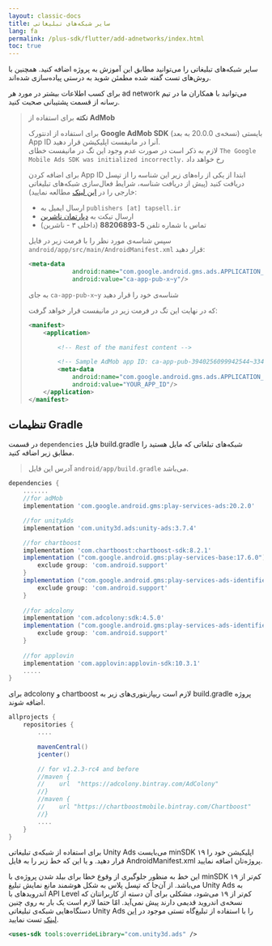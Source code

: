```yaml
---
layout: classic-docs
title: سایر شبکه‌های تبلیغاتی
lang: fa
permalink: /plus-sdk/flutter/add-adnetworks/index.html
toc: true
---
```


سایر شبکه‌های تبلیغاتی را می‌توانید مطابق این آموزش به پروژه اضافه کنید. همچنین با روش‌های تست گفته شده مطمئن شوید به درستی پیاده‌سازی شده‌اند.

برای کسب اطلاعات بیشتر در مورد هر ad network می‌توانید با همکاران ما در تیم رسانه از قسمت پشتیبانی صحبت کنید.



> **نکته** برای استفاده از **AdMob**  
> 
> برای استفاده از ادنتورک **Google AdMob SDK** (نسخه‌ی 20.0.0 به بعد) بایستی App ID آنرا در مانیفست اپلیکیشن قرار دهید.  
> لازم به ذکر است در صورت عدم وجود این تگ در مانیفست خطای `The Google Mobile Ads SDK was initialized incorrectly.` رخ خواهد داد
>
> برای اضافه کردن App ID ابتدا از یکی از راه‌های زیر این شناسه را از تپسل دریافت کنید (پیش از دریافت شناسه، شرایط فعال‌سازی شبکه‌های تبلیغاتی خارجی را در [این لینک](https://tapsell.ir/tapsellplus/) مطالعه نمایید):
> - ارسال ایمیل به `publishers [at] tapsell.ir`
> - ارسال تیکت به [دپارتمان ناشرین](https://tapsell.deskpro.com/new-ticket)
> - تماس با شماره تلفن **5-88206893** (داخلی ۳ - ناشرین)
> 
> سپس شناسه‌ی مورد نظر را با فرمت زیر در فایل `android/app/src/main/AndroidManifest.xml` قرار دهید:
> 
> ```xml
> <meta-data
>             android:name="com.google.android.gms.ads.APPLICATION_ID"
>             android:value="ca-app-pub-x~y"/>
> ```
> 
> به جای `ca-app-pub-x~y` شناسه‌ی خود را قرار دهید
> 
> 
> که در نهایت این تگ در فرمت زیر در مانیفست قرار خواهد گرفت:
> 
> ```xml
> <manifest>
>     <application>
>
>         <!-- Rest of the manifest content -->
> 
>         <!-- Sample AdMob app ID: ca-app-pub-3940256099942544~3347511713 -->
>         <meta-data
>             android:name="com.google.android.gms.ads.APPLICATION_ID"
>             android:value="YOUR_APP_ID"/>
>     </application>
> </manifest>
> ```



## تنظیمات Gradle
در قسمت `dependencies` فایل build.gradle شبکه‌های تبلغاتی که مایل هستید را مطابق زیر اضافه کنید.

> آدرس این فایل `android/app/build.gradle` می‌باشد.

```groovy
dependencies {
    .......
    //for adMob
    implementation 'com.google.android.gms:play-services-ads:20.2.0'

    //for unityAds
    implementation 'com.unity3d.ads:unity-ads:3.7.4'

    //for chartboost
    implementation 'com.chartboost:chartboost-sdk:8.2.1'
    implementation ("com.google.android.gms:play-services-base:17.6.0"){
        exclude group: 'com.android.support'
    }
    implementation ("com.google.android.gms:play-services-ads-identifier:17.0.0"){
        exclude group: 'com.android.support'
    }
    
    //for adcolony
    implementation 'com.adcolony:sdk:4.5.0'
    implementation ("com.google.android.gms:play-services-ads-identifier:17.0.0"){
        exclude group: 'com.android.support'
    }
    
    //for applovin
    implementation 'com.applovin:applovin-sdk:10.3.1'
    .....
}
```

برای adcolony و chartboost لازم است ریپازیتوری‌های زیر به build.gradle پروژه اضافه شوند.

```gradle
allprojects {  
    repositories {
        ....

        mavenCentral()
        jcenter()

        // for v1.2.3-rc4 and before
        //maven {  
        //    url  "https://adcolony.bintray.com/AdColony"
        //}
        //maven {
        //    url "https://chartboostmobile.bintray.com/Chartboost"
        //}
        ....
    }  
}
```

برای استفاده از شبکه‌ی تبلیغاتی Unity Ads می‌بایست minSDK اپلیکیشن خود را ۱۹ قرار دهید. و یا این که خط زیر را به فایل AndroidManifest.xml پروژه‌تان اضافه نمایید.

این خط به منظور جلوگیری از وقوع خطا برای بیلد شدن پروژه‌ی با minSDK کم‌تر از ۱۹ می‌باشد. از آن‌جا که تپسل پلاس به شکل هوشمند مانع نمایش تبلیغ Unity Ads به اندرویدهای با API Level کم‌تر از ۱۹ می‌شود، مشکلی برای آن دسته از کاربرانتان که نسخه‌ی اندروید قدیمی دارند پیش نمی‌آید. امّا حتما لازم است یک بار به روی چنین دستگاه‌هایی شبکه‌ی تبلیغاتی Unity Ads را با استفاده از تبلیغ‌گاه تستی موجود در [این لینک](https://docs.tapsell.ir/plus-sdk/android/adnetworks-test/) تست نمایید.

```xml
<uses-sdk tools:overrideLibrary="com.unity3d.ads" />
```